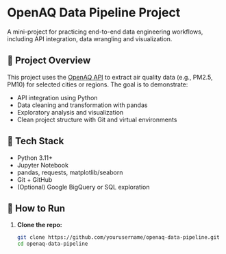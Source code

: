 # OpenAQ Data Pipeline Project

A mini-project for practicing end-to-end data engineering workflows, including API integration, data wrangling and visualization.

## 📌 Project Overview

This project uses the [OpenAQ API](https://docs.openaq.org/) to extract air quality data (e.g., PM2.5, PM10) for selected cities or regions. The goal is to demonstrate:

- API integration using Python
- Data cleaning and transformation with pandas
- Exploratory analysis and visualization
- Clean project structure with Git and virtual environments

## 🧰 Tech Stack

- Python 3.11+
- Jupyter Notebook
- pandas, requests, matplotlib/seaborn
- Git + GitHub
- (Optional) Google BigQuery or SQL exploration

## 🚀 How to Run

1. **Clone the repo:**
   ```bash
   git clone https://github.com/yourusername/openaq-data-pipeline.git
   cd openaq-data-pipeline
    ``` 